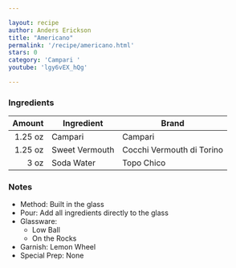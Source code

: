 ```yaml
---

layout: recipe
author: Anders Erickson
title: "Americano"
permalink: '/recipe/americano.html'
stars: 0
category: 'Campari '
youtube: 'lgy6vEX_hQg'

---
```


### Ingredients

| Amount  | Ingredient         | Brand                              |
| ------: | -------------- | ---------------------------------- |
| 1.25 oz | Campari        | Campari                            |
| 1.25 oz | Sweet Vermouth | Cocchi Vermouth di Torino          |
|    3 oz | Soda Water     | Topo Chico  |

### Notes

- Method: Built in the glass
- Pour: Add all ingredients directly to the glass
- Glassware: 
    - Low Ball
    - On the Rocks
- Garnish: Lemon Wheel
- Special Prep: None

